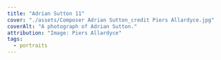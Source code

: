 ```yaml
---
title: "Adrian Sutton 11"
cover: "./assets/Composer Adrian Sutton_credit Piers Allardyce.jpg"
coverAlt: "A photograph of Adrian Sutton."
attribution: "Image: Piers Allardyce"
tags:
  - portraits
---
```

